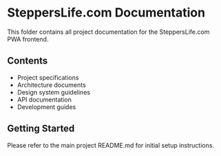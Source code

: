 
# SteppersLife.com Documentation

This folder contains all project documentation for the SteppersLife.com PWA frontend.

## Contents

- Project specifications
- Architecture documents
- Design system guidelines
- API documentation
- Development guides

## Getting Started

Please refer to the main project README.md for initial setup instructions.
